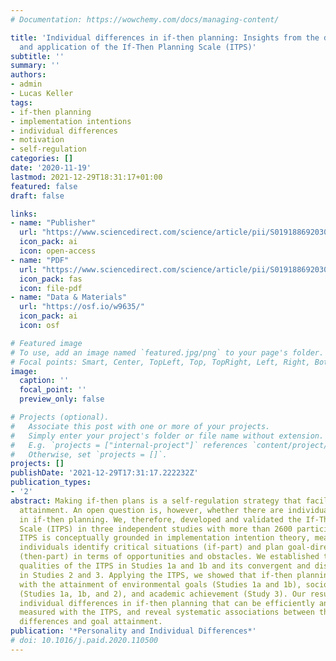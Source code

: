 ```yaml
---
# Documentation: https://wowchemy.com/docs/managing-content/

title: 'Individual differences in if-then planning: Insights from the development
  and application of the If-Then Planning Scale (ITPS)'
subtitle: ''
summary: ''
authors:
- admin
- Lucas Keller
tags:
- if-then planning
- implementation intentions
- individual differences
- motivation
- self-regulation
categories: []
date: '2020-11-19'
lastmod: 2021-12-29T18:31:17+01:00
featured: false
draft: false

links:
- name: "Publisher"
  url: "https://www.sciencedirect.com/science/article/pii/S0191886920306917"
  icon_pack: ai
  icon: open-access
- name: "PDF"
  url: "https://www.sciencedirect.com/science/article/pii/S0191886920306917/pdfft?isDTMRedir=true&download=true"
  icon_pack: fas
  icon: file-pdf
- name: "Data & Materials"
  url: "https://osf.io/w9635/"
  icon_pack: ai
  icon: osf

# Featured image
# To use, add an image named `featured.jpg/png` to your page's folder.
# Focal points: Smart, Center, TopLeft, Top, TopRight, Left, Right, BottomLeft, Bottom, BottomRight.
image:
  caption: ''
  focal_point: ''
  preview_only: false

# Projects (optional).
#   Associate this post with one or more of your projects.
#   Simply enter your project's folder or file name without extension.
#   E.g. `projects = ["internal-project"]` references `content/project/deep-learning/index.md`.
#   Otherwise, set `projects = []`.
projects: []
publishDate: '2021-12-29T17:31:17.222232Z'
publication_types:
- '2'
abstract: Making if-then plans is a self-regulation strategy that facilitates goal
  attainment. An open question is, however, whether there are individual differences
  in if-then planning. We, therefore, developed and validated the If-Then Planning
  Scale (ITPS) in three independent studies with more than 2600 participants. The
  ITPS is conceptually grounded in implementation intention theory, measuring whether
  individuals identify critical situations (if-part) and plan goal-directed behaviors
  (then-part) in terms of opportunities and obstacles. We established the psychometric
  qualities of the ITPS in Studies 1a and 1b and its convergent and discriminant validity
  in Studies 2 and 3. Applying the ITPS, we showed that if-then planning is associated
  with the attainment of environmental goals (Studies 1a and 1b), socioeconomic status
  (Studies 1a, 1b, and 2), and academic achievement (Study 3). Our results demonstrate
  individual differences in if-then planning that can be efficiently and reliably
  measured with the ITPS, and reveal systematic associations between these individual
  differences and goal attainment.
publication: '*Personality and Individual Differences*'
# doi: 10.1016/j.paid.2020.110500
---
```

